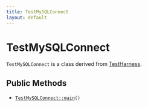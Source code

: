 ```yaml
---
title: TestMySQLConnect
layout: default
---
```


# TestMySQLConnect

<code>TestMySQLConnect</code> is a class derived from <a href="TestHarness">TestHarness</a>.

## Public Methods

* <code><a href="TestMySQLConnect%3A%3Amain">TestMySQLConnect::main</a>()</code>

